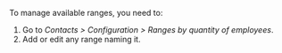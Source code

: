 To manage available ranges, you need to:

1.  Go to *Contacts \> Configuration \> Ranges by quantity of
    employees*.
2.  Add or edit any range naming it.
